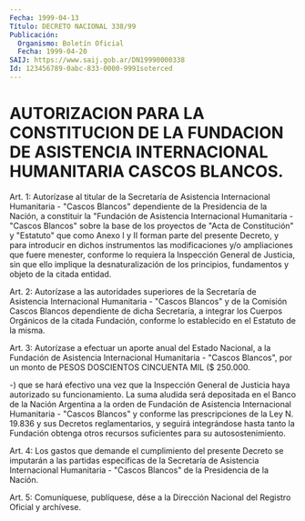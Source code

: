 ```yaml
---
Fecha: 1999-04-13
Título: DECRETO NACIONAL 338/99
Publicación:
  Organismo: Boletín Oficial
  Fecha: 1999-04-20
SAIJ: https://www.saij.gob.ar/DN19990000338
Id: 123456789-0abc-833-0000-9991soterced
---
```

# AUTORIZACION PARA LA CONSTITUCION DE LA FUNDACION DE ASISTENCIA INTERNACIONAL HUMANITARIA CASCOS BLANCOS.

<a id="1"></a>
Art. 1: Autorízase al titular de la Secretaría  de  Asistencia Internacional  Humanitaria  -  "Cascos  Blancos" dependiente de  la Presidencia de la Nación, a constituir la  "Fundación de Asistencia Internacional Humanitaria - "Cascos Blancos"  sobre  la base de los proyectos de "Acta de Constitución" y "Estatuto" que como Anexo I y II forman parte del presente Decreto, y para introducir  en  dichos instrumentos    las   modificaciones  y/o  ampliaciones  que  fuere menester, conforme lo  requiera  la Inspección General de Justicia, sin  que  ello  implique la desnaturalización  de  los  principios, fundamentos y objeto de la citada entidad.

<a id="2"></a>
Art. 2: Autorízase  a  las autoridades superiores de la Secretaría de Asistencia Internacional  Humanitaria - "Cascos Blancos" y de la Comisión Cascos Blancos dependiente de dicha Secretaría, a integrar los  Cuerpos  Orgánicos  de  la  citada    Fundación,  conforme  lo establecido en el Estatuto de la misma.

<a id="3"></a>
Art. 3: Autorízase a efectuar un aporte anual del Estado Nacional, a  la Fundación de Asistencia Internacional Humanitaria  -  "Cascos Blancos", por un monto de PESOS DOSCIENTOS CINCUENTA MIL ($ 250.000.

-) que  se  hará  efectivo  una  vez  que  la Inspección General de Justicia haya autorizado su funcionamiento.  La  suma  aludida será depositada  en  el  Banco  de  la  Nación  Argentina a la orden  de Fundación  de  Asistencia  Internacional  Humanitaria    -  "Cascos Blancos"  y  conforme las prescripciones de la Ley N. 19.836 y sus Decretos reglamentarios,  y  seguirá  integrándose  hasta  tanto la Fundación obtenga otros recursos suficientes para su autosostenimiento.

<a id="4"></a>
Art.  4:  Los  gastos  que  demande  el cumplimiento del presente Decreto se imputarán a las partidas específicas de la Secretaría de Asistencia  Internacional  Humanitaria  - "Cascos  Blancos"  de  la Presidencia de la Nación.

<a id="5"></a>
Art. 5: Comuníquese, publíquese, dése a  la Dirección Nacional del Registro  Oficial  y archívese.